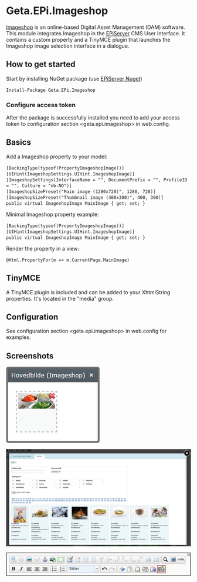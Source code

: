 # Geta.EPi.Imageshop
[Imageshop](http://www.imageshop.org) is an online-based Digital Asset Management (DAM) software. This module integrates Imageshop in the [EPiServer](http://www.episerver.com) CMS User Interface. It contains a custom property and a TinyMCE plugin that launches the Imageshop image selection interface in a dialogue.

## How to get started

Start by installing NuGet package (use [EPiServer Nuget](http://nuget.episerver.com))

    Install-Package Geta.EPi.Imageshop

### Configure access token

After the package is successfully installed you need to add your access token to configuration section &lt;geta.epi.imageshop&gt; in web.config.

## Basics

Add a Imageshop property to your model:

    [BackingType(typeof(PropertyImageshopImage))]
    [UIHint(ImageshopSettings.UIHint.ImageshopImage)]
    [ImageshopSettings(InterfaceName = "", DocumentPrefix = "", ProfileID = "", Culture = "nb-NO")]
    [ImageshopSizePreset("Main image (1280x720)", 1280, 720)]
    [ImageshopSizePreset("Thumbnail image (400x300)", 400, 300)]
    public virtual ImageshopImage MainImage { get; set; }

Minimal Imageshop property example:

    [BackingType(typeof(PropertyImageshopImage))]
    [UIHint(ImageshopSettings.UIHint.ImageshopImage)]
    public virtual ImageshopImage MainImage { get; set; }

Render the property in a view:

    @Html.PropertyFor(m => m.CurrentPage.MainImage)

## TinyMCE

A TinyMCE plugin is included and can be added to your XhtmlString properties. It's located in the "media" group.

## Configuration

See configuration section &lt;geta.epi.imageshop&gt; in web.config for examples.

## Screenshots

![ScreenShot](/docs/epi-dialogue.jpg)

![ScreenShot](/docs/imageshop-selection.jpg)

![ScreenShot](/docs/tinymce-plugin.jpg)
